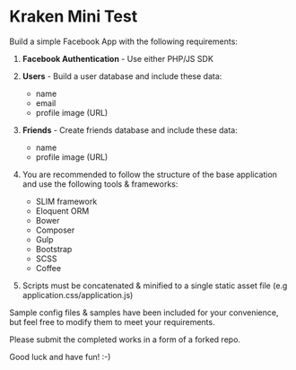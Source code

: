 # Kraken Mini Test

Build a simple Facebook App with the following requirements:

1. **Facebook Authentication** - Use either PHP/JS SDK

2. **Users** - Build a user database and include these data:
	- name
	- email
	- profile image (URL)

3. **Friends** - Create friends database and include these data:
	- name
	- profile image (URL)

4. You are recommended to follow the structure of the base application and use the following tools & frameworks:
	- SLIM framework
	- Eloquent ORM
	- Bower
	- Composer
	- Gulp
	- Bootstrap
	- SCSS
	- Coffee

5. Scripts must be concatenated & minified to a single static asset file (e.g application.css/application.js)

Sample config files & samples have been included for your convenience, but feel free to modify them to meet your requirements.

Please submit the completed works in a form of a forked repo.

Good luck and have fun! :-)